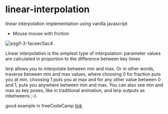# linear-interpolation

linear interpolation implementation using vanilla javascript

- Mouse mouse with friction

![ezgif-3-1aceec5ac4](https://user-images.githubusercontent.com/66258652/147836439-09f282ec-489c-474a-9e96-82e8c9e6363c.gif)

Linear interpolation is the simplest type of interpolation: parameter values are calculated in proportion to the difference between key times

lerp allows you to interpolate between min and max. Or in other words, traverse between min and max values, where choosing 0 for fraction puts you at min, choosing 1 puts you at max and for any other value between 0 and 1, puts you anywhere between min and max. You can also see min and max as key poses, like in traditional animation, and lerp outputs as inbetweens ;-).

good example in freeCodeCamp [link](https://www.freecodecamp.org/news/understanding-linear-interpolation-in-ui-animations-74701eb9957c/)

